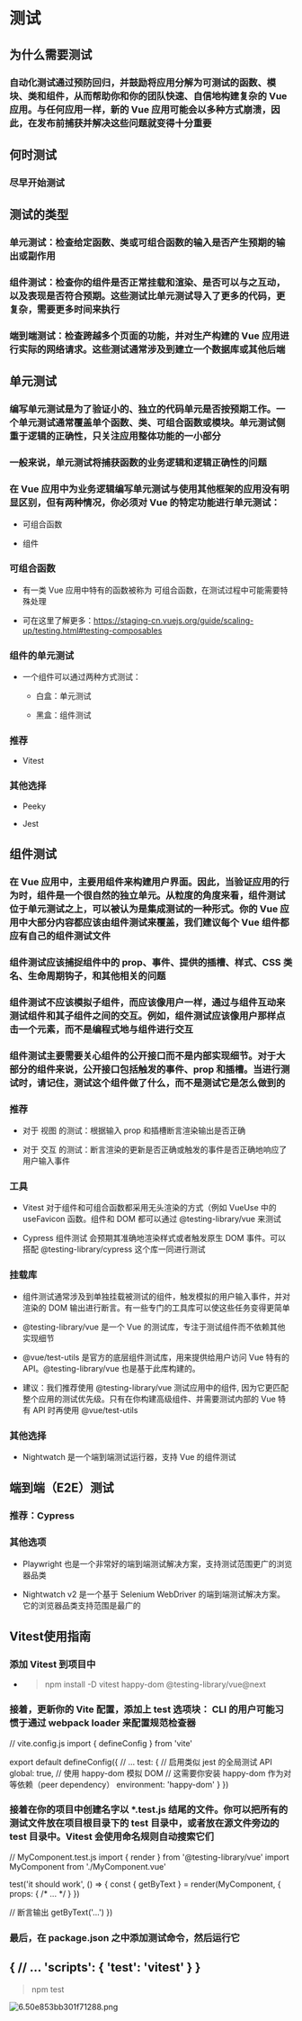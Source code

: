 # 测试

## 为什么需要测试

### 自动化测试通过预防回归，并鼓励将应用分解为可测试的函数、模块、类和组件，从而帮助你和你的团队快速、自信地构建复杂的 Vue 应用。与任何应用一样，新的 Vue 应用可能会以多种方式崩溃，因此，在发布前捕获并解决这些问题就变得十分重要

## 何时测试

### 尽早开始测试

## 测试的类型

### 单元测试：检查给定函数、类或可组合函数的输入是否产生预期的输出或副作用

### 组件测试：检查你的组件是否正常挂载和渲染、是否可以与之互动，以及表现是否符合预期。这些测试比单元测试导入了更多的代码，更复杂，需要更多时间来执行

### 端到端测试：检查跨越多个页面的功能，并对生产构建的 Vue 应用进行实际的网络请求。这些测试通常涉及到建立一个数据库或其他后端

## 单元测试

### 编写单元测试是为了验证小的、独立的代码单元是否按预期工作。一个单元测试通常覆盖单个函数、类、可组合函数或模块。单元测试侧重于逻辑的正确性，只关注应用整体功能的一小部分

### 一般来说，单元测试将捕获函数的业务逻辑和逻辑正确性的问题

### 在 Vue 应用中为业务逻辑编写单元测试与使用其他框架的应用没有明显区别，但有两种情况，你必须对 Vue 的特定功能进行单元测试：

- 可组合函数

- 组件

### 可组合函数

- 有一类 Vue 应用中特有的函数被称为 可组合函数，在测试过程中可能需要特殊处理

- 可在这里了解更多：https://staging-cn.vuejs.org/guide/scaling-up/testing.html#testing-composables

### 组件的单元测试

- 一个组件可以通过两种方式测试：

	- 白盒：单元测试

	- 黑盒：组件测试

### 推荐

- Vitest

### 其他选择

- Peeky

- Jest

## 组件测试

### 在 Vue 应用中，主要用组件来构建用户界面。因此，当验证应用的行为时，组件是一个很自然的独立单元。从粒度的角度来看，组件测试位于单元测试之上，可以被认为是集成测试的一种形式。你的 Vue 应用中大部分内容都应该由组件测试来覆盖，我们建议每个 Vue 组件都应有自己的组件测试文件

### 组件测试应该捕捉组件中的 prop、事件、提供的插槽、样式、CSS 类名、生命周期钩子，和其他相关的问题

### 组件测试不应该模拟子组件，而应该像用户一样，通过与组件互动来测试组件和其子组件之间的交互。例如，组件测试应该像用户那样点击一个元素，而不是编程式地与组件进行交互

### 组件测试主要需要关心组件的公开接口而不是内部实现细节。对于大部分的组件来说，公开接口包括触发的事件、prop 和插槽。当进行测试时，请记住，测试这个组件做了什么，而不是测试它是怎么做到的

### 推荐

- 对于 视图 的测试：根据输入 prop 和插槽断言渲染输出是否正确

- 对于 交互 的测试：断言渲染的更新是否正确或触发的事件是否正确地响应了用户输入事件

### 工具

- Vitest 对于组件和可组合函数都采用无头渲染的方式（例如 VueUse 中的 useFavicon 函数。组件和 DOM 都可以通过 @testing-library/vue 来测试

- Cypress 组件测试 会预期其准确地渲染样式或者触发原生 DOM 事件。可以搭配 @testing-library/cypress 这个库一同进行测试

### 挂载库

- 组件测试通常涉及到单独挂载被测试的组件，触发模拟的用户输入事件，并对渲染的 DOM 输出进行断言。有一些专门的工具库可以使这些任务变得更简单

- @testing-library/vue 是一个 Vue 的测试库，专注于测试组件而不依赖其他实现细节

- @vue/test-utils 是官方的底层组件测试库，用来提供给用户访问 Vue 特有的 API。@testing-library/vue 也是基于此库构建的。

- 建议：我们推荐使用 @testing-library/vue 测试应用中的组件, 因为它更匹配整个应用的测试优先级。只有在你构建高级组件、并需要测试内部的 Vue 特有 API 时再使用 @vue/test-utils

### 其他选择

- Nightwatch 是一个端到端测试运行器，支持 Vue 的组件测试

## 端到端（E2E）测试

### 推荐：Cypress

### 其他选项

- Playwright 也是一个非常好的端到端测试解决方案，支持测试范围更广的浏览器品类

- Nightwatch v2 是一个基于 Selenium WebDriver 的端到端测试解决方案。它的浏览器品类支持范围是最广的

## Vitest使用指南

### 添加 Vitest 到项目中

- > npm install -D vitest happy-dom @testing-library/vue@next

### 接着，更新你的 Vite 配置，添加上 test 选项块： CLI 的用户可能习惯于通过 webpack loader 来配置规范检查器

// vite.config.js
import { defineConfig } from &#39;vite&#39;

export default defineConfig({
  // ...
  test: {
    // 启用类似 jest 的全局测试 API
    global: true,
    // 使用 happy-dom 模拟 DOM
    // 这需要你安装 happy-dom 作为对等依赖（peer dependency）
    environment: &#39;happy-dom&#39;
  }
})
### 接着在你的项目中创建名字以 *.test.js 结尾的文件。你可以把所有的测试文件放在项目根目录下的 test 目录中，或者放在源文件旁边的 test 目录中。Vitest 会使用命名规则自动搜索它们

// MyComponent.test.js
import { render } from &#39;@testing-library/vue&#39;
import MyComponent from &#39;./MyComponent.vue&#39;

test(&#39;it should work&#39;, () => {
  const { getByText } = render(MyComponent, {
    props: {
      /* ... */
    }
  })

  // 断言输出
  getByText(&#39;...&#39;)
})
### 最后，在 package.json 之中添加测试命令，然后运行它

{
  // ...
  'scripts': {
    'test': 'vitest'
  }
}
-------------
> npm test

![6.50e853bb301f71288.png](https://img.picgo.net/2024/02/10/6.50e853bb301f71288.png)


